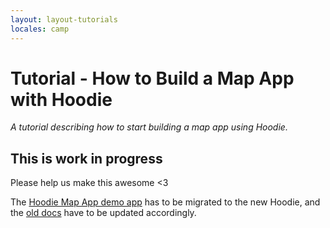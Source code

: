 ```yaml
---
layout: layout-tutorials
locales: camp
---
```


# Tutorial - How to Build a Map App with Hoodie

*A tutorial describing how to start building a map app using Hoodie.*

## This is work in progress

Please help us make this awesome <3

The [Hoodie Map App demo app](https://github.com/hoodiehq/hoodie-template-app-map)
has to be migrated to the new Hoodie, and the [old docs](/camp/tutorials/map-app.html)
have to be updated accordingly.
